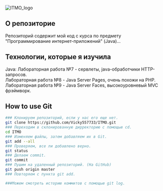 ![ITMO_logo](http://mathdep.ifmo.ru/mcqtn2015/logos.png)

## О репозиториe
Репозиторий содержит мой код с курса по предмету "Программирование интернет-приложений" (Java)...

## Технологии, которые я изучила
Java:
Лабораторная работа №7 - сервлеты, java-обработчики HTTP-запросов.  
Лабораторная работа №8 - Java Server Pages, очень похожи на PHP.  
Лабораторная работа №9 - Java Server Faces, высокоуровневый MVC фрэймворк.  

## How to use Git

```bash
### Клонируем репозиторий, если у нас его еще нет.
git clone https://github.com/Vicky557733/ITMO.git 
### Переходим в склонированную дирректорию с помощью cd.
cd ITMO
### Изменяем файлы, затем добавляем их в Git.
git add --all
### Проверяем, все ли добавлено верно. 
git status
### Делаем commit.
git commit
### Пушим на удаленный репозиторий. (На GitHub)
git push origin master
### Повторяем с пункта git add.

###Можем смотреть историю коммитов с помощью git log.
```